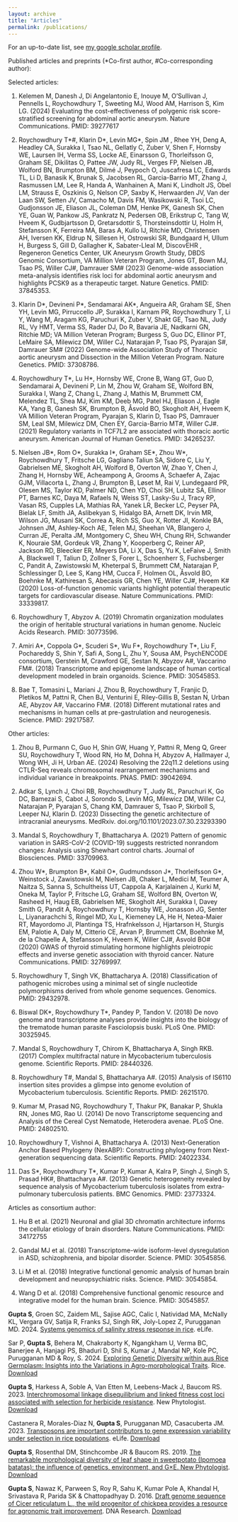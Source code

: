 ```yaml
---
layout: archive
title: "Articles"
permalink: /publications/
---
```


For an up-to-date list, see [my google scholar profile](https://scholar.google.co.in/citations?user=zogNrkQAAAAJ&hl=en).

Published articles and preprints (*Co-first author, #Co-corresponding author):

Selected articles:

1.	Kelemen M, Danesh J,  Di Angelantonio E, Inouye M, O’Sullivan J, Pennells L, Roychowdhury T, Sweeting MJ, Wood AM, Harrison S, Kim LG. (2024) Evaluating the cost-effectiveness of polygenic risk score-stratified screening for abdominal aortic aneurysm. Nature Communications. PMID: 39277617

2.	Roychowdhury T*#, Klarin D*, Levin MG*, Spin JM , Rhee YH, Deng A, Headley CA, Surakka I, Tsao NL, Gellatly  C, Zuber V, Shen F, Hornsby WE, Laursen IH, Verma SS, Locke AE, Einarsson G, Thorleifsson G, Graham SE, Dikilitas O, Pattee JW, Judy RL, Verges FP, Nielsen JB, Wolford BN, Brumpton BM, Dilmé J, Peypoch O, Juscafresa LC, Edwards TL, Li D, Banasik K, Brunak S, Jacobsen RL, Garcia-Barrio MT, Zhang J, Rasmussen LM, Lee R, Handa A, Wanhainen A, Mani K, Lindholt JS, Obel LM, Strauss E, Oszkinis G, Nelson CP, Saxby K, Herwaarden JV, Van der Laan SW, Setten JV, Camacho M, Davis FM, Wasikowski R, Tsoi LC, Gudjonsson JE, Eliason JL, Coleman DM, Henke PK, Ganesh SK, Chen YE, Guan W, Pankow JS, Pankratz N, Pedersen OB, Erikstrup C, Tang W, Hveem K, Gudbjartsson D, Gretarsdottir S, Thorsteinsdottir U, Holm H, Stefansson K, Ferreira MA, Baras A, Kullo IJ, Ritchie MD, Christensen AH, Iversen KK, Eldrup N, Sillesen H, Ostrowski SR, Bundgaard H, Ullum H, Burgess S, Gill D, Gallagher K, Sabater-Lleal M, DiscovEHR , Regeneron Genetics Center, UK Aneurysm Growth Study, DBDS Genomic Consortium, VA Million Veteran Program, Jones GT, Bown MJ, Tsao PS, Willer CJ#, Damrauer SM# (2023) Genome-wide association meta-analysis identifies risk loci for abdominal aortic aneurysm and highlights PCSK9 as a therapeutic target. Nature Genetics. PMID: 37845353.

3.	Klarin D*, Devineni P*, Sendamarai AK*, Angueira AR, Graham SE, Shen YH, Levin MG, Pirruccello JP, Surakka I, Karnam PR, Roychowdhury T, Li Y, Wang M, Aragam KG, Paruchuri K, Zuber V, Shakt GE, Tsao NL, Judy RL, Vy HMT, Verma SS, Rader DJ, Do R, Bavaria JE, Nadkarni GN, Ritchie MD; VA Million Veteran Program; Burgess S, Guo DC, Ellinor PT, LeMaire SA, Milewicz DM, Willer CJ, Natarajan P, Tsao PS, Pyarajan S#, Damrauer SM# (2022) Genome-wide Association Study of Thoracic aortic aneurysm and Dissection in the Million Veteran Program. Nature Genetics. PMID: 37308786. 

4.	Roychowdhury T*, Lu H*, Hornsby WE, Crone B, Wang GT, Guo D, Sendamarai A, Devineni P, Lin M, Zhou W, Graham SE, Wolford BN, Surakka I, Wang Z, Chang L, Zhang J, Mathis M, Brummett CM, Melendez TL, Shea MJ, Kim KM, Deeb MG, Patel HJ, Eliason J, Eagle KA, Yang B, Ganesh SK, Brumpton B, Åsvold BO, Skogholt AH, Hveem K, VA Million Veteran Program, Pyarajan S, Klarin D, Tsao PS, Damrauer SM, Leal SM, Milewicz DM, Chen EY, Garcia-Barrio MT#, Willer CJ#. (2021) Regulatory variants in TCF7L2 are associated with thoracic aortic aneurysm. American Journal of Human Genetics. PMID: 34265237. 
5.	Nielsen JB*, Rom O*, Surakka I*, Graham SE*, Zhou W*, Roychowdhury T, Fritsche LG, Gagliano Taliun SA, Sidore C, Liu Y, Gabrielsen ME, Skogholt AH, Wolford B, Overton W, Zhao Y, Chen J, Zhang H, Hornsby WE, Acheampong A, Grooms A, Schaefer A, Zajac GJM, Villacorta L, Zhang J, Brumpton B, Løset M, Rai V, Lundegaard PR, Olesen MS, Taylor KD, Palmer ND, Chen YD, Choi SH, Lubitz SA, Ellinor PT, Barnes KC, Daya M, Rafaels N, Weiss ST, Lasky-Su J, Tracy RP, Vasan RS, Cupples LA, Mathias RA, Yanek LR, Becker LC, Peyser PA, Bielak LF, Smith JA, Aslibekyan S, Hidalgo BA, Arnett DK, Irvin MR, Wilson JG, Musani SK, Correa A, Rich SS, Guo X, Rotter JI, Konkle BA, Johnsen JM, Ashley-Koch AE, Telen MJ, Sheehan VA, Blangero J, Curran JE, Peralta JM, Montgomery C, Sheu WH, Chung RH, Schwander K, Nouraie SM, Gordeuk VR, Zhang Y, Kooperberg C, Reiner AP, Jackson RD, Bleecker ER, Meyers DA, Li X, Das S, Yu K, LeFaive J, Smith A, Blackwell T, Taliun D, Zollner S, Forer L, Schoenherr S, Fuchsberger C, Pandit A, Zawistowski M, Kheterpal S, Brummett CM, Natarajan P, Schlessinger D, Lee S, Kang HM, Cucca F, Holmen OL, Åsvold BO, Boehnke M, Kathiresan S, Abecasis GR, Chen YE, Willer CJ#, Hveem K# (2020) Loss-of-function genomic variants highlight potential therapeutic targets for cardiovascular disease. Nature Communications. PMID: 33339817.

6.	Roychowdhury T, Abyzov A. (2019) Chromatin organization modulates the origin of heritable structural variations in human genome. Nucleic Acids Research. PMID: 30773596. 

7.	Amiri A*, Coppola G*, Scuderi S*, Wu F*, Roychowdhury T*, Liu F, Pochareddy S, Shin Y, Safi A, Song L, Zhu Y, Sousa AM, PsychENCODE consortium, Gerstein M, Crawford GE, Sestan N, Abyzov A#, Vaccarino FM#. (2018) Transcriptome and epigenome landscape of human cortical development modeled in brain organoids. Science. PMID: 30545853.

8.	Bae T, Tomasini L, Mariani J, Zhou B, Roychowdhury T, Franjic D, Pletikos M, Pattni R, Chen BJ, Venturini E, Riley-Gillis B, Sestan N, Urban AE, Abyzov A#, Vaccarino FM#. (2018) Different mutational rates and mechanisms in human cells at pre-gastrulation and neurogenesis. Science. PMID: 29217587.

Other articles:

1.	Zhou B, Purmann C, Guo H, Shin GW, Huang Y, Pattni R, Meng  Q, Greer  SU, Roychowdhury T, Wood RN, Ho M, Dohna H,  Abyzov A, Hallmayer J, Wong  WH, Ji H, Urban AE. (2024) Resolving the 22q11.2 deletions using CTLR-Seq reveals chromosomal rearrangement mechanisms and individual variance in breakpoints. PNAS. PMID: 39042694.

2.	Adkar S, Lynch J, Choi RB, Roychowdhury T, Judy RL, Paruchuri K, Go DC, Bamezai S, Cabot J, Sorondo S, Levin MG, Milewicz DM, Willer CJ, Natarajan P, Pyarajan S, Chang KM, Damrauer S, Tsao P, Skirboll S, Leeper NJ, Klarin D. (2023) Dissecting the genetic architecture of intracranial aneurysms. MedRxiv. doi.org/10.1101/2023.07.30.23293390

3.	Mandal S, Roychowdhury T, Bhattacharya A. (2021) Pattern of genomic variation in SARS-CoV-2 (COVID-19) suggests restricted nonrandom changes: Analysis using Shewhart control charts. Journal of Biosciences. PMID: 33709963.

4.	Zhou W*, Brumpton B*, Kabil O*, Gudmundsson J*, Thorleifsson G*, Weinstock J, Zawistowski M, Nielsen JB, Chaker L, Medici M, Teumer A, Naitza S, Sanna S, Schultheiss UT, Cappola A, Karjalainen J, Kurki M, Oneka M, Taylor P, Fritsche LG, Graham SE, Wolford BN, Overton W, Rasheed H, Haug EB, Gabrielsen ME, Skogholt AH, Surakka I, Davey Smith G, Pandit A, Roychowdhury T, Hornsby WE, Jonasson JG, Senter L, Liyanarachchi S, Ringel MD, Xu L, Kiemeney LA, He H, Netea-Maier RT, Mayordomo JI, Plantinga TS, Hrafnkelsson J, Hjartarson H, Sturgis EM, Palotie A, Daly M, Citterio CE, Arvan P, Brummett CM, Boehnke M, de la Chapelle A, Stefansson K, Hveem K, Willer CJ#, Asvold BO# (2020) GWAS of thyroid stimulating hormone highlights pleiotropic effects and inverse genetic association with thyroid cancer. Nature Communications. PMID: 32769997.

5.	Roychowdhury T, Singh VK, Bhattacharya A. (2018) Classification of pathogenic microbes using a minimal set of single nucleotide polymorphisms derived from whole genome sequences. Genomics. PMID: 29432978.

6.	Biswal DK*, Roychowdhury T*, Pandey P, Tandon V. (2018) De novo genome and transcriptome analyses provide insights into the biology of the trematode human parasite Fasciolopsis buski. PLoS One. PMID: 30325945. 

7.	Mandal S, Roychowdhury T, Chirom K, Bhattacharya A, Singh RKB. (2017) Complex multifractal nature in Mycobacterium tuberculosis genome. Scientific Reports. PMID: 28440326.

8.	Roychowdhury T#, Mandal S, Bhattacharya A#. (2015) Analysis of IS6110 insertion sites provides a glimpse into genome evolution of Mycobacterium tuberculosis. Scientific Reports. PMID: 26215170.

9.	Kumar M, Prasad NG, Roychowdhury T, Thakur PK, Banakar P, Shukla RN, Jones MG, Rao U. (2014) De novo Transcriptome sequencing and Analysis of the Cereal Cyst Nematode, Heterodera avenae. PLoS One. PMID: 24802510.

10.	Roychowdhury T, Vishnoi A, Bhattacharya A. (2013) Next-Generation Anchor Based Phylogeny (NexABP): Constructing phylogeny from Next-generation sequencing data. Scientific Reports. PMID: 24022334.

11.	Das S*, Roychowdhury T*, Kumar P, Kumar A, Kalra P, Singh J, Singh S, Prasad HK#, Bhattacharya A#. (2013) Genetic heterogeneity revealed by sequence analysis of Mycobacterium tuberculosis isolates from extra-pulmonary tuberculosis patients. BMC Genomics. PMID: 23773324. 

Articles as consortium author:

1.	Hu B et al. (2021) Neuronal and glial 3D chromatin architecture informs the cellular etiology of brain disorders. Nature Communications. PMID: 34172755

2.	Gandal MJ et al. (2018) Transcriptome-wide isoform-level dysregulation in ASD, schizophrenia, and bipolar disorder. Science. PMID: 30545856.

3.	 Li M et al. (2018) Integrative functional genomic analysis of human brain development and neuropsychiatric risks. Science. PMID: 30545854.

4.	Wang D et al. (2018) Comprehensive functional genomic resource and integrative model for the human brain. Science. PMID: 30545857.




**Gupta S**, Groen SC, Zaidem ML, Sajise AGC, Calic I, Natividad MA, McNally KL, Vergara GV, Satija R, Franks SJ, Singh RK, Joly-Lopez Z, Purugganan MD. 2024. [Systems genomics of salinity stress response in rice](https://elifesciences.org/articles/99352). eLife.

Sar P, **Gupta S**, Behera M, Chakraborty K, Ngangkham U, Verma BC, Banerjee A, Hanjagi PS, Bhaduri D, Shil S, Kumar J, Mandal NP, Kole PC, Purugganan MD & Roy, S. 2024. [Exploring Genetic Diversity within aus Rice Germplasm: Insights into the Variations in Agro-morphological Traits](https://thericejournal.springeropen.com/articles/10.1186/s12284-024-00700-4). Rice. [Download](http://gupta-plantgenevo.github.io/files/Aus_GWAS.pdf)

**Gupta S**, Harkess A, Soble A, Van Etten M, Leebens-Mack J, Baucom RS. 2023. [Interchromosomal linkage disequilibrium and linked fitness cost loci associated with selection for herbicide resistance](https://onlinelibrary.wiley.com/doi/10.1111/nph.18782). New Phytologist. [Download](http://gupta-plantgenevo.github.io/files/herbicideResistance.pdf)

Castanera R, Morales-Diaz N, **Gupta S**, Purugganan MD, Casacuberta JM. 2023. [Transposons are important contributors to gene expression variability under selection in rice populations](https://elifesciences.org/articles/86324). eLife. [Download](http://gupta-plantgenevo.github.io/files/transposons.pdf)

**Gupta S**, Rosenthal DM, Stinchcombe JR & Baucom RS. 2019. [The remarkable morphological diversity of leaf shape in sweetpotato (Ipomoea batatas): the influence of genetics, environment, and G×E. New Phytologist](https://nph.onlinelibrary.wiley.com/doi/10.1111/nph.16286). [Download](http://gupta-plantgenevo.github.io/files/sweetpotato.pdf) 

**Gupta S**, Nawaz K, Parween S, Roy R, Sahu K, Kumar Pole A, Khandal H, Srivastava R, Parida SK & Chattopadhyay D. 2016. [Draft genome sequence of Cicer reticulatum L., the wild progenitor of chickpea provides a resource for agronomic trait improvement](https://doi.org/10.1093/dnares/dsw042). DNA Research. [Download](http://gupta-plantgenevo.github.io/files/chickpea.pdf)
